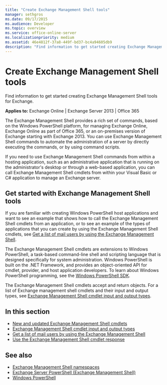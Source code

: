 ```yaml
---
title: "Create Exchange Management Shell tools"
manager: sethgros
ms.date: 09/17/2015
ms.audience: Developer
ms.topic: overview
ms.service: office-online-server
ms.localizationpriority: medium
ms.assetid: 46e4812f-37a8-449f-bd37-bc4a94605db9
description: "Find information to get started creating Exchange Management Shell tools for Exchange."
---
```


# Create Exchange Management Shell tools

Find information to get started creating Exchange Management Shell tools for Exchange.

**Applies to:** Exchange Online | Exchange Server 2013 | Office 365
  
The Exchange Management Shell provides a rich set of commands, based on the Windows PowerShell platform, for managing Exchange Online, Exchange Online as part of Office 365, or an on-premises version of Exchange starting with Exchange 2013. You can use Exchange Management Shell commands to automate the administration of a server by directly executing the commands, or by using command scripts.
  
If you need to use Exchange Management Shell commands from within a hosting application, such as an administrative application that is running on the administrator's desktop or through a web-based application, you can call Exchange Management Shell cmdlets from within your Visual Basic or C# application to manage an Exchange server.
  
## Get started with Exchange Management Shell tools
<a name="SP15GettingStartedTemplate_WhatDoYouNeed"> </a>

If you are familiar with creating Windows PowerShell host applications and want to see an example that shows how to call the Exchange Management Shell cmdlets from an application, or to see an example of the types of applications that you can create by using the Exchange Management Shell cmdlets, see [Get a list of mail users by using the Exchange Management Shell](how-to-get-a-list-of-mail-users-by-using-the-exchange-management-shell.md).
  
The Exchange Management Shell cmdlets are extensions to Windows PowerShell, a task-based command-line shell and scripting language that is designed specifically for system administration. Windows PowerShell is built on the .NET Framework, and provides an object-oriented API for cmdlet, provider, and host application developers. To learn about Windows PowerShell programming, see the [Windows PowerShell SDK](https://msdn.microsoft.com/library/dd835506%28VS.85%29.aspx).
  
The Exchange Management Shell cmdlets accept and return objects. For a list of Exchange management shell cmdlets and their input and output types, see [Exchange Management Shell cmdlet input and output types](exchange-management-shell-cmdlet-input-and-output-types.md).
  
## In this section

- [New and updated Exchange Management Shell cmdlets](new-and-updated-exchange-management-shell-cmdlets.md)  
- [Exchange Management Shell cmdlet input and output types](exchange-management-shell-cmdlet-input-and-output-types.md)
- [Get a list of mail users by using the Exchange Management Shell](how-to-get-a-list-of-mail-users-by-using-the-exchange-management-shell.md)
- [Use the Exchange Management Shell cmdlet response](how-to-use-the-exchange-management-shell-cmdlet-response.md)


## See also

- [Exchange Management Shell namespaces](exchange-management-shell-namespaces.md)  
- [Exchange Server PowerShell (Exchange Management Shell)](/powershell/exchange/exchange-server/exchange-management-shell?view=exchange-ps)  
- [Windows PowerShell](https://msdn.microsoft.com/library/dd835506%28v=vs.85%29.aspx)
